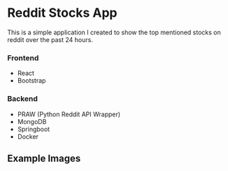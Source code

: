 # Reddit Stocks App
This is a simple application I created to show the top mentioned stocks on reddit over the past 24 hours.

### Frontend
- React
- Bootstrap

### Backend 
- PRAW (Python Reddit API Wrapper)
- MongoDB
- Springboot
- Docker

## Example Images